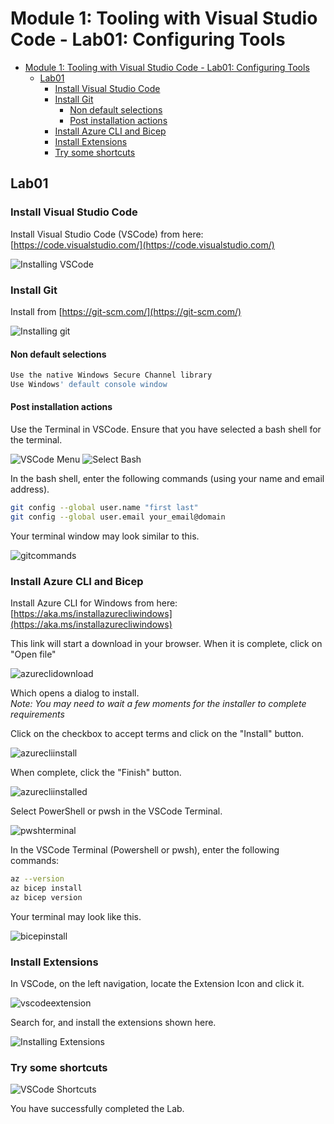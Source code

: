 # Module 1: Tooling with Visual Studio Code - Lab01: Configuring Tools

- [Module 1: Tooling with Visual Studio Code - Lab01: Configuring Tools](#module-1-tooling-with-visual-studio-code---lab01-configuring-tools)
  - [Lab01](#lab01)
    - [Install Visual Studio Code](#install-visual-studio-code)
    - [Install Git](#install-git)
      - [Non default selections](#non-default-selections)
      - [Post installation actions](#post-installation-actions)
    - [Install Azure CLI and Bicep](#install-azure-cli-and-bicep)
    - [Install Extensions](#install-extensions)
    - [Try some shortcuts](#try-some-shortcuts)

## Lab01

### Install Visual Studio Code

Install Visual Studio Code (VSCode) from here: [https://code.visualstudio.com/](https://code.visualstudio.com/)

![Installing VSCode](../../../../images/VSCode.png)

### Install Git

Install from
[https://git-scm.com/](https://git-scm.com/)

![Installing git](../../../../images/git.png)

#### Non default selections

```bash
Use the native Windows Secure Channel library
Use Windows' default console window
```

#### Post installation actions

Use the Terminal in VSCode.  Ensure that you have selected a bash shell for the terminal.

![VSCode Menu](../../../../images/vscode_menubar.png)
![Select Bash](../../../../images/vscode-bash.png)

In the bash shell, enter the following commands (using your name and email address).

```bash
git config --global user.name "first last"
git config --global user.email your_email@domain
```

Your terminal window may look similar to this.

![gitcommands](../../../../images/gitcommands.png)

### Install Azure CLI and Bicep

Install Azure CLI for Windows from here: [https://aka.ms/installazurecliwindows](https://aka.ms/installazurecliwindows)

This link will start a download in your browser. When it is complete, click on "Open file"

![azureclidownload](../../../../images/azureclidownload.png)

Which opens a dialog to install.  
*Note: You may need to wait a few moments for the installer to complete requirements*

Click on the checkbox to accept terms and click on the "Install" button.

![azurecliinstall](../../../../images/azurecliinstall.png)

When complete, click the "Finish" button.

![azurecliinstalled](../../../../images/azurecliinstalled.png)

Select PowerShell or pwsh in the VSCode Terminal.

![pwshterminal](../../../../images/pwshterminal.png)

In the VSCode Terminal (Powershell or pwsh), enter the following commands:

```bash
az --version
az bicep install
az bicep version
```

Your terminal may look like this.

![bicepinstall](../../../../images/bicepinstall.png)

### Install Extensions

In VSCode, on the left navigation, locate the Extension Icon and click it.

![vscodeextension](../../../../images/vscodeextension.png)

Search for, and install the extensions shown here.

![Installing Extensions](../../../../images/extensions.png)

### Try some shortcuts

![VSCode Shortcuts](../../../../images/shortcuts.png)

You have successfully completed the Lab.
